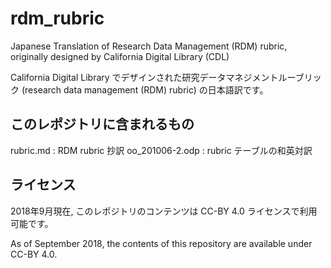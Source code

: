 # rdm_rubric
Japanese Translation of Research Data Management (RDM) rubric, originally designed by California Digital Library (CDL)

California Digital Library でデザインされた研究データマネジメントルーブリック (research data management (RDM) rubric) の日本語訳です。

## このレポジトリに含まれるもの
rubric.md : RDM rubric 抄訳
oo_201006-2.odp : rubric テーブルの和英対訳

## ライセンス
2018年9月現在, このレポジトリのコンテンツは CC-BY 4.0 ライセンスで利用可能です。

As of September 2018, the contents of this repository are available under CC-BY 4.0.
